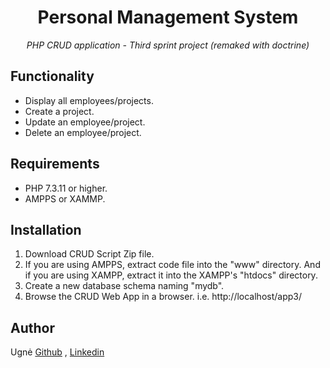 <h1 align="center">Personal Management System</h1>

<p align="center"><i>PHP CRUD application - Third sprint project (remaked with doctrine)</i></p>

## Functionality
- Display all employees/projects.
- Create a project.
- Update an employee/project.
- Delete an employee/project.

## Requirements
- PHP 7.3.11 or higher.
- AMPPS or XAMMP.

## Installation
1. Download CRUD Script Zip file. 
2. If you are using AMPPS, extract code file into the "www" directory. And if you are using XAMPP, extract it into the XAMPP's "htdocs" directory.  
3. Create a new database schema naming "mydb".
4. Browse the CRUD Web App in a browser. i.e. http://localhost/app3/  

## Author
Ugnė [Github](https://github.com/Uugne) , [Linkedin](https://www.linkedin.com/in/ugne-kurkyte/)
